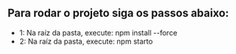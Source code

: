 ## Para rodar o projeto siga os passos abaixo:

- 1: Na raíz da pasta, execute: npm install --force
- 2: Na raíz da pasta, execute: npm starto